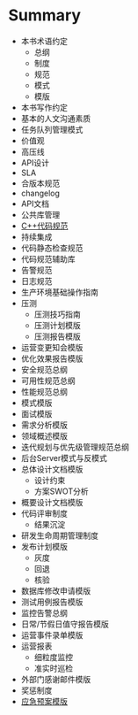 # Summary

* 本书术语约定
    - 总纲
    - 制度
    - 规范
    - 模式
    - 模版
* 本书写作约定
* 基本的人文沟通素质
* 任务队列管理模式
* 价值观
* 高压线
* API设计
* SLA
* 合版本规范
* changelog
* API文档
* 公共库管理
* [C++代码规范](cpp_coding_standards.md)
* 持续集成
* 代码静态检查规范
* 代码规范辅助库
* 告警规范
* 日志规范
* 生产环境基础操作指南
* 压测
    - 压测技巧指南
    - 压测计划模版
    - 压测报告模版
* 运营变更知会模版
* 优化效果报告模版
* 安全规范总纲
* 可用性规范总纲
* 性能规范总纲
* 模式模版
* 面试模版
* 需求分析模版
* 领域概述模版
* 迭代规划与优先级管理规范总纲
* 后台Server模式与反模式
* 总体设计文档模版
    - 设计约束
    - 方案SWOT分析
* 概要设计文档模版
* 代码评审制度
    - 结果沉淀
* 研发生命周期管理制度
* 发布计划模版
    - 灰度
    - 回退
    - 核验
* 数据库修改申请模版
* 测试用例报告模版
* 监控告警总纲
* 日常/节假日值守报告模版
* 运营事件录单模版
* 运营报表
    - 细粒度监控
    - 准实时巡检
* 外部门感谢邮件模版
* 奖惩制度
* [应急预案模版](templates/contingency_plan.md)
